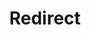 ﻿---
layout: src/layouts/Redirect.astro
title: Redirect
redirect: https://yamldoc.liuyan.wang/docs/administration/upgrading/legacy/upgrading-from-octopus-2.6.5-2018.10lts/in-place-upgrade-install-over-2.6.5
pubDate:  2023-01-01
navSearch: false
navSitemap: false
navMenu: false
---
